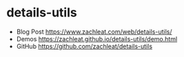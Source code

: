 # details-utils

- Blog Post https://www.zachleat.com/web/details-utils/
- Demos https://zachleat.github.io/details-utils/demo.html
- GitHub https://github.com/zachleat/details-utils
